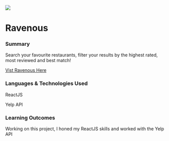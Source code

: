 ![](./src/assets/screenshot.png)

# Ravenous

### Summary

Search your favourite restaurants, filter your results by the highest rated, most reviewed and best match!

[Vist Ravenous Here](https://maxccpage-ravenous.herokuapp.com)

### Languages & Technologies Used

ReactJS

Yelp API

### Learning Outcomes

Working on this project, I honed my ReactJS skills and worked with the Yelp API
